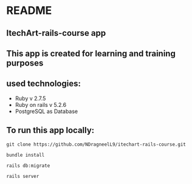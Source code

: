 # README

## ItechArt-rails-course app

## This app is created for learning and training purposes

## used technologies:

- Ruby v 2.7.5
- Ruby on rails v 5.2.6
- PostgreSQL as Database

## To run this app locally:

```
git clone https://github.com/NDragneelL9/itechart-rails-course.git
```

```
bundle install
```

```
rails db:migrate
```

```
rails server
```
